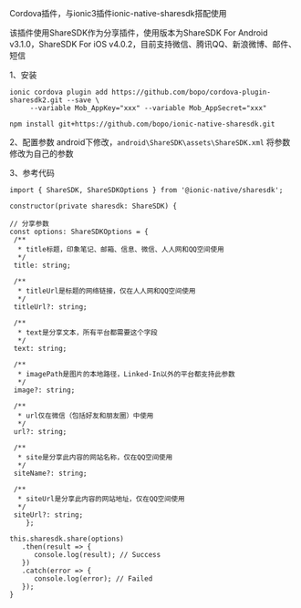  
Cordova插件，与ionic3插件ionic-native-sharesdk搭配使用

该插件使用ShareSDK作为分享插件，使用版本为ShareSDK For Android v3.1.0，ShareSDK For iOS v4.0.2，目前支持微信、腾讯QQ、新浪微博、邮件、短信 


 1、安装
 ```
 ionic cordova plugin add https://github.com/bopo/cordova-plugin-sharesdk2.git --save \
      --variable Mob_AppKey="xxx" --variable Mob_AppSecret="xxx"
      
 npm install git+https://github.com/bopo/ionic-native-sharesdk.git
 ```


 2、配置参数
  android下修改，`android\ShareSDK\assets\ShareSDK.xml` 将参数修改为自己的参数

 3、参考代码
 ```
 import { ShareSDK, ShareSDKOptions } from '@ionic-native/sharesdk';

 constructor(private sharesdk: ShareSDK) {

 // 分享参数
 const options: ShareSDKOptions = {
  /**
   * title标题，印象笔记、邮箱、信息、微信、人人网和QQ空间使用
   */
  title: string;

  /**
   * titleUrl是标题的网络链接，仅在人人网和QQ空间使用
   */
  titleUrl?: string;

  /**
   * text是分享文本，所有平台都需要这个字段
   */
  text: string;

  /**
   * imagePath是图片的本地路径，Linked-In以外的平台都支持此参数
   */
  image?: string;

  /**
   * url仅在微信（包括好友和朋友圈）中使用
   */
  url?: string;

  /**
   * site是分享此内容的网站名称，仅在QQ空间使用
   */
  siteName?: string;

  /**
   * siteUrl是分享此内容的网站地址，仅在QQ空间使用
   */
  siteUrl?: string;
     };

 this.sharesdk.share(options)
    .then(result => {
       console.log(result); // Success
    })
    .catch(error => {
       console.log(error); // Failed
    });
 }
```

